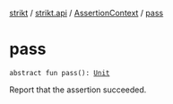 [strikt](../../index.md) / [strikt.api](../index.md) / [AssertionContext](index.md) / [pass](./pass.md)

# pass

`abstract fun pass(): `[`Unit`](https://kotlinlang.org/api/latest/jvm/stdlib/kotlin/-unit/index.html)

Report that the assertion succeeded.

